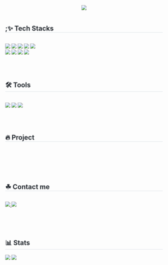 <div align= "center">
    <img src="https://capsule-render.vercel.app/api?type=waving&color=6eb427&height=180&text=ithodol's%20GitHub&animation=&fontColor=000000&fontSize=70" />
</div>
    <div style="text-align: left;"> 
    <br>
    <div style="font-weight: 700; font-size: 15px; text-align: left; color: #282d33;">  </div> 
    </div>
    <div style="text-align: left;">
        <h2 style="border-bottom: 1px solid #d8dee4; color: #282d33;"> ;✨ Tech Stacks </h2> <br> 
        <div style="margin: ; text-align: left;" "text-align: left;"> <img src="https://img.shields.io/badge/Java-007396?style=for-the-badge&logo=Java&logoColor=white">
              <img src="https://img.shields.io/badge/SpringBoot-6DB33F?style=for-the-badge&logo=SpringBoot&logoColor=white"/>
              <img src="https://img.shields.io/badge/MySQL-4479A1?style=for-the-badge&logo=MySQL&logoColor=white">
              <img src="https://img.shields.io/badge/React-61DAFB?style=for-the-badge&logo=React&logoColor=white">
              <img src="https://img.shields.io/badge/HTML5-E34F26?style=for-the-badge&logo=HTML5&logoColor=white">
              <br/><img src="https://img.shields.io/badge/CSS3-1572B6?style=for-the-badge&logo=CSS3&logoColor=white">
              <img src="https://img.shields.io/badge/Javascript-F7DF1E?style=for-the-badge&logo=Javascript&logoColor=white">
              <img src="https://img.shields.io/badge/Flutter-02569B?style=for-the-badge&logo=Flutter&logoColor=white">
              <img src="https://img.shields.io/badge/dart-0175C2?style=for-the-badge&logo=dart&logoColor=white">
        </div>
    </div>
    <br><br><br>
    <div style="text-align: left;">
        <h2 style="border-bottom: 1px solid #d8dee4; color: #282d33;"> 🛠️ Tools </h2> <br> 
        <div style="margin: ; text-align: left;" "text-align: left;">
          <img src="https://img.shields.io/badge/intellijidea-000000?style=for-the-badge&logo=intellijidea&logoColor=white"/>
          <img src="https://img.shields.io/badge/vscode-1e97e8?style=for-the-badge&logo=vscode&logoColor=white"/>
          <img src="https://img.shields.io/badge/eclipseide-525C86?style=for-the-badge&logo=eclipseide&logoColor=white"/>
        </div>
    </div>
    <br><br><br>
    <div style="text-align: left;">
    <h2 style="border-bottom: 1px solid #d8dee4; color: #282d33;">🔥 Project </h2> <br>
        <div style="text-align: left;">
        </div>  <br> 
    <div style="text-align: left;">  </div> 
    </div>
    <br><br><br>
    <div style="text-align: left;">
    <h2 style="border-bottom: 1px solid #d8dee4; color: #282d33;">☘ Contact me </h2> <br>
        <div style="text-align: left;">
         <a href=https://www.notion.so/1c43186615b9800899c1ef3e6fe14867>
             <img src="https://img.shields.io/badge/Notion-000000?style=for-the-badge&logo=Notion&logoColor=white&link=https://www.notion.so/1c43186615b9800899c1ef3e6fe14867">
         </a>
         <a href=mailto:ithodolking@gmail.com>
            <img src="https://img.shields.io/badge/Gmail-EA4335?style=for-the-badge&logo=Gmail&logoColor=white&link=mailto:ithodolking@gmail.com">
         </a>
        </div>  <br> 
    <div style="text-align: left;">  </div> 
    </div>
    <br><br><br>
    <div style="text-align: left;"> 
    <h2 style="border-bottom: 1px solid #d8dee4; color: #282d33;"> 📊 Stats </h2> <div style="text-align: left;"> <img src="https://github-readme-stats.vercel.app/api?username=ithodol&bg_color=180,fafafa,00000000&title_color=000000&text_color=000000"
         /> <img src="https://github-readme-stats.vercel.app/api/top-langs/?username=ithodol&layout=compact&bg_color=180,fafafa,00000000&title_color=000000&text_color=000000"
           /> </div> 
    </div>
    
